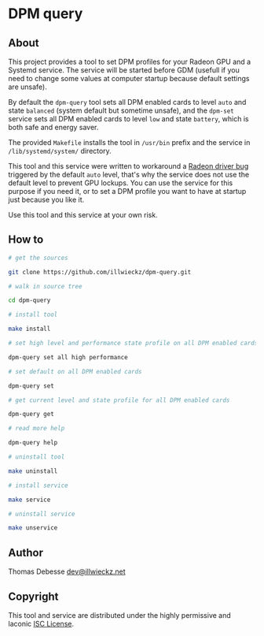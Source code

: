DPM query
=========

About
-----

This project provides a tool to set DPM profiles for your Radeon GPU and a Systemd service.
The service will be started before GDM (usefull if you need to change some values at computer startup because default settings are unsafe).

By default the `dpm-query` tool sets all DPM enabled cards to level `auto` and state `balanced` (system default but sometime unsafe), and the `dpm-set` service sets all DPM enabled cards to level `low` and state `battery`, which is both safe and energy saver.

The provided `Makefile` installs the tool in `/usr/bin` prefix and the service in `/lib/systemd/system/` directory.

This tool and this service were written to workaround a [Radeon driver bug](https://bugs.freedesktop.org/show_bug.cgi?id=91880) triggered by the default `auto` level, that's why the service does not use the default level to prevent GPU lockups. You can use the service for this purpose if you need it, or to set a DPM profile you want to have at startup just because you like it.

Use this tool and this service at your own risk.

How to
------

```sh
# get the sources

git clone https://github.com/illwieckz/dpm-query.git

# walk in source tree

cd dpm-query

# install tool

make install

# set high level and performance state profile on all DPM enabled cards

dpm-query set all high performance

# set default on all DPM enabled cards

dpm-query set

# get current level and state profile for all DPM enabled cards

dpm-query get

# read more help

dpm-query help

# uninstall tool

make uninstall

# install service

make service

# uninstall service

make unservice
```

Author
------

Thomas Debesse <dev@illwieckz.net>

Copyright
---------

This tool and service are distributed under the highly permissive and laconic [ISC License](COPYING.md).
